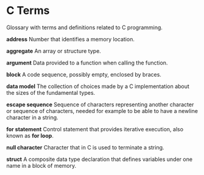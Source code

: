 # C Terms

Glossary with terms and definitions related to C programming.

**address** Number that identifies a memory location.

**aggregate** An array or structure type.

**argument** Data provided to a function when calling the function.

**block** A code sequence, possibly empty, enclosed by braces.

**data model** The collection of choices made by a C implementation about the sizes of the fundamental types.

**escape sequence** Sequence of characters representing another character or sequence of characters, needed for example to be able to have a newline character in a string.

**for statement** Control statement that provides iterative execution, also known as **for loop**.

**null character** Character that in C is used to terminate a string.

**struct** A composite data type declaration that defines variables under one name in a block of memory.
